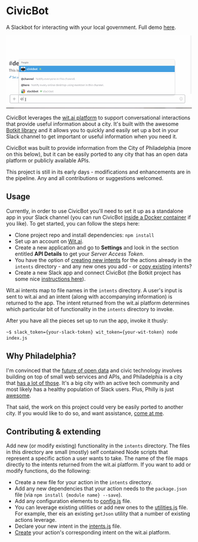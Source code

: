# CivicBot

A Slackbot for interacting with your local government. Full demo [here](https://www.youtube.com/watch?v=87aQkQmj2Fo).

![Looking up a polling location](https://raw.githubusercontent.com/mheadd/civicbot/master/civicbot.gif "Polling location lookup")

CivicBot leverages the [wit.ai platform](https://wit.ai) to support conversational interactions that provide useful information about a city. It's built with the awesome [Botkit library](https://github.com/howdyai/botkit) and it allows you to quickly and easily set up a bot in your Slack channel to get important or useful information when you need it.

CivicBot was built to provide information from the City of Philadelphia (more on this below), but it can be easily ported to any city that has an open data platform or publicly available APIs.

This project is still in its early days - modifications and enhancements are in the pipeline. Any and all contributions or suggestions welcomed.

## Usage

Currently, in order to use CivicBot you'll need to set it up as a standalone app in your Slack channel (you can run CivicBot [inside a Docker container](docker) if you like). To get started, you can follow the steps here:

* Clone project repo and install dependencies: ```npm install```
* Set up an account on [Wit.ai](https://wit.ai/). 
* Create a new application and go to **Settings** and look in the section entitled **API Details** to get your *Server Access Token*.
* You have the option of [creating new intents](https://wit.ai/docs/console/complete-guide#create-intents-link) for the actions already in the ```intents``` directory - and any new ones you add - or [copy existing](https://wit.ai/blog/2015/03/31/community-search) intents?
* Create a new Slack app and connect CivicBot (the Botkit project has some nice [instructions here](https://github.com/howdyai/botkit#getting-started)).

Wit.ai intents map to file names in the ```intents``` directory. A user's input is sent to wit.ai and an intent (along with accompanying information) is returned to the app. The intent returned from the wit.ai platform determines which particular bit of functionality in the ```intents``` directory to invoke.

After you have all the pieces set up to run the app, invoke it thusly:

```
~$ slack_token={your-slack-token} wit_token={your-wit-token} node index.js
```
## Why Philadelphia?

I'm convinced that the [future of open data](http://civic.io/2015/11/06/thinking-small-on-civic-tech/) and civic technology involves building on top of small web services and APIs, and Philadelphia is a city that [has a lot of those](http://phlapi.com/). It's a big city with an active tech community and most likely has a healthy population of Slack users. Plus, Philly is just [awesome](http://www.phillygeekawards.com/).

That said, the work on this project could very be easily ported to another city. If you would like to do so, and want assistance, [come at me](https://github.com/mheadd).

## Contributing & extending

Add new (or modify existing) functionality in the ```intents``` directory. The files in this directory are small (mostly) self contained Node scripts that represent a specific action  a user wants to take. The name of the file maps directly to the intents returned from the wit.ai platform. If you want to add or modify functions, do the following:

* Create a new file for your action in the ```intents``` directory.
* Add any new dependencies that your action needs to the ```package.json``` file (via ```npm install {module name} --save```).
* Add any configuration elements to [config.js](config/config.js) file.
* You can leverage existing utilities or add new ones to the [utilities.js](utilities/utilities.js) file. For example, ther eis an existing ```getJson``` utility that a number of existing actions leverage.
* Declare your new intent in the [intents.js](intents/intents.js) file.
* [Create](https://wit.ai/docs/console/complete-guide#create-intents-link) your action's corresponding intent on the wit.ai platform.
